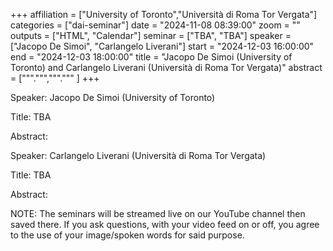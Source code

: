 +++
affiliation = ["University of Toronto","Università di Roma Tor Vergata"]
categories = ["dai-seminar"] 
date = "2024-11-08 08:39:00"
zoom = "" 
outputs = ["HTML", "Calendar"] 
seminar = ["TBA", "TBA"] 
speaker = ["Jacopo De Simoi", "Carlangelo Liverani"] 
start = "2024-12-03 16:00:00" 
end = "2024-12-03 18:00:00" 
title = "Jacopo De Simoi (University of Toronto) and Carlangelo Liverani (Università di Roma Tor Vergata)" 
abstract = [""".""",""".""" ]
+++

Speaker: Jacopo De Simoi (University of Toronto)

Title: TBA

Abstract: 

Speaker: Carlangelo Liverani (Università di Roma Tor Vergata) 

Title: TBA

Abstract:

NOTE: The seminars will be streamed live on our YouTube channel then saved there. If you ask questions, with your video feed on or off, you agree to the use of your image/spoken words for said purpose.
